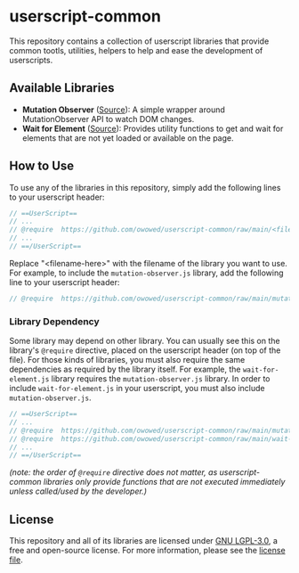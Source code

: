 # userscript-common

This repository contains a collection of userscript libraries that provide common tootls, utilities, helpers to help and ease the development of userscripts.

## Available Libraries

- **Mutation Observer** ([Source][mos]): A simple wrapper around MutationObserver API to watch DOM changes.
- **Wait for Element** ([Source][wfes]): Provides utility functions to get and wait for elements that are not yet loaded or available on the page.

[mos]: https://github.com/owowed/userscript-common/raw/main/mutation-observer.js
[wfes]: https://github.com/owowed/userscript-common/raw/main/wait-for-element.js

## How to Use

To use any of the libraries in this repository, simply add the following lines to your userscript header:

```javascript
// ==UserScript==
// ...
// @require  https://github.com/owowed/userscript-common/raw/main/<filename-here>.js
// ...
// ==/UserScript==
```

Replace "\<filename-here>" with the filename of the library you want to use. For example, to include the `mutation-observer.js` library, add the following line to your userscript header:

```javascript
// @require  https://github.com/owowed/userscript-common/raw/main/mutation-observer.js
```

### Library Dependency

Some library may depend on other library. You can usually see this on the library's `@require` directive, placed on the userscript header (on top of the file). For those kinds of libraries, you must also require the same dependencies as required by the library itself. For example, the `wait-for-element.js` library requires the `mutation-observer.js` library. In order to include `wait-for-element.js` in your userscript, you must also include `mutation-observer.js`.

```javascript
// ==UserScript==
// ...
// @require  https://github.com/owowed/userscript-common/raw/main/mutation-observer.js
// @require  https://github.com/owowed/userscript-common/raw/main/wait-for-element.js
// ...
// ==/UserScript==
```

*(note: the order of `@require` directive does not matter, as userscript-common libraries only provide functions that are not executed immediately unless called/used by the developer.)*

## License

This repository and all of its libraries are licensed under [GNU LGPL-3.0](https://www.gnu.org/licenses/lgpl-3.0.en.html), a free and open-source license. For more information, please see the [license file](https://github.com/owowed/userscript-common/blob/3574a4c7a29e8600ddc899cfafd7a4f54674b81d/LICENSE.txt).